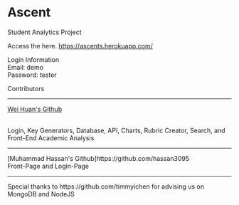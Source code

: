 # Ascent
Student Analytics Project

Access the here.
https://ascents.herokuapp.com/

Login Information
<br>
Email: demo
<br>
Password: tester


Contributors
<hr>

[Wei Huan's Github](https://github.com/whc105/ascent)

<br>
Login, Key Generators, Database, API, Charts, Rubric Creator, Search, and Front-End Academic Analysis
<hr>
[Muhammad Hassan's Github]https://github.com/hassan3095
<br>
Front-Page and Login-Page

<hr>
Special thanks to https://github.com/timmyichen for advising us on MongoDB and NodeJS
